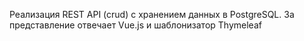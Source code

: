 Реализация REST API (crud) с хранением данных в PostgreSQL.
За представление отвечает Vue.js и шаблонизатор Thymeleaf
